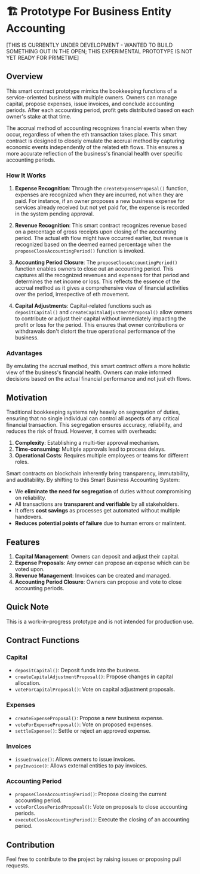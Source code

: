 # 🏗 Prototype For Business Entity Accounting

[THIS IS CURRENTLY UNDER DEVELOPMENT - WANTED TO BUILD SOMETHING OUT IN THE OPEN; THIS EXPERIMENTAL PROTOTYPE IS NOT YET READY FOR PRIMETIME]

## Overview

This smart contract prototype mimics the bookkeeping functions of a service-oriented business with multiple owners. Owners can manage capital, propose expenses, issue invoices, and conclude accounting periods. After each accounting period, profit gets distributed based on each owner's stake at that time.

The accrual method of accounting recognizes financial events when they occur, regardless of when the eth transaction takes place. This smart contract is designed to closely emulate the accrual method by capturing economic events independently of the related eth flows. This ensures a more accurate reflection of the business's financial health over specific accounting periods.

### How It Works

1. **Expense Recognition**: Through the `createExpenseProposal()` function, expenses are recognized when they are incurred, not when they are paid. For instance, if an owner proposes a new business expense for services already received but not yet paid for, the expense is recorded in the system pending approval.

2. **Revenue Recognition**: This smart contract recognizes revenue based on a percentage of gross receipts upon closing of the accounting period. The actual eth flow might have occurred earlier, but revenue is recognized based on the deemed earned percentage when the `proposeCloseAccountingPeriod()` function is invoked.

3. **Accounting Period Closure**: The `proposeCloseAccountingPeriod()` function enables owners to close out an accounting period. This captures all the recognized revenues and expenses for that period and determines the net income or loss. This reflects the essence of the accrual method as it gives a comprehensive view of financial activities over the period, irrespective of eth movement.

4. **Capital Adjustments**: Capital-related functions such as `depositCapital()` and `createCapitalAdjustmentProposal()` allow owners to contribute or adjust their capital without immediately impacting the profit or loss for the period. This ensures that owner contributions or withdrawals don't distort the true operational performance of the business.

### Advantages

By emulating the accrual method, this smart contract offers a more holistic view of the business's financial health. Owners can make informed decisions based on the actual financial performance and not just eth flows.

## Motivation

Traditional bookkeeping systems rely heavily on segregation of duties, ensuring that no single individual can control all aspects of any critical financial transaction. This segregation ensures accuracy, reliability, and reduces the risk of fraud. However, it comes with overheads:

1. **Complexity**: Establishing a multi-tier approval mechanism.
2. **Time-consuming**: Multiple approvals lead to process delays.
3. **Operational Costs**: Requires multiple employees or teams for different roles.


Smart contracts on blockchain inherently bring transparency, immutability, and auditability. By shifting to this Smart Business Accounting System:

- We **eliminate the need for segregation** of duties without compromising on reliability.
- All transactions are **transparent and verifiable** by all stakeholders.
- It offers **cost savings** as processes get automated without multiple handovers.
- **Reduces potential points of failure** due to human errors or malintent.

## Features

1. **Capital Management**: Owners can deposit and adjust their capital.
2. **Expense Proposals**: Any owner can propose an expense which can be voted upon.
3. **Revenue Management**: Invoices can be created and managed.
4. **Accounting Period Closure**: Owners can propose and vote to close accounting periods.

## Quick Note

This is a work-in-progress prototype and is not intended for production use.

## Contract Functions

### Capital

- `depositCapital()`: Deposit funds into the business.
- `createCapitalAdjustmentProposal()`: Propose changes in capital allocation.
- `voteForCapitalProposal()`: Vote on capital adjustment proposals.

### Expenses

- `createExpenseProposal()`: Propose a new business expense.
- `voteForExpenseProposal()`: Vote on proposed expenses.
- `settleExpense()`: Settle or reject an approved expense.

### Invoices

- `issueInvoice()`: Allows owners to issue invoices.
- `payInvoice()`: Allows external entities to pay invoices.

### Accounting Period

- `proposeCloseAccountingPeriod()`: Propose closing the current accounting period.
- `voteForClosePeriodProposal()`: Vote on proposals to close accounting periods.
- `executeCloseAccountingPeriod()`: Execute the closing of an accounting period.

## Contribution

Feel free to contribute to the project by raising issues or proposing pull requests.
